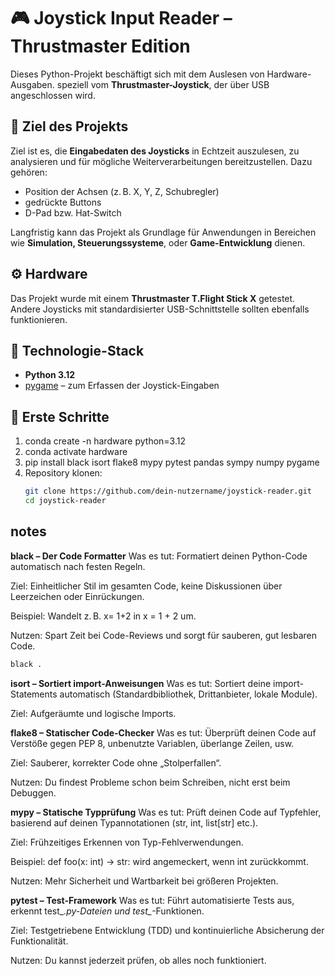 # 🎮 Joystick Input Reader – Thrustmaster Edition

Dieses Python-Projekt beschäftigt sich mit dem Auslesen von Hardware-Ausgaben. speziell vom **Thrustmaster-Joystick**, der über USB angeschlossen wird.

## 🧰 Ziel des Projekts

Ziel ist es, die **Eingabedaten des Joysticks** in Echtzeit auszulesen, zu analysieren und für mögliche Weiterverarbeitungen bereitzustellen. Dazu gehören:

- Position der Achsen (z. B. X, Y, Z, Schubregler)
- gedrückte Buttons
- D-Pad bzw. Hat-Switch

Langfristig kann das Projekt als Grundlage für Anwendungen in Bereichen wie **Simulation, Steuerungssysteme**, oder **Game-Entwicklung** dienen.

## ⚙️ Hardware

Das Projekt wurde mit einem **Thrustmaster T.Flight Stick X** getestet. Andere Joysticks mit standardisierter USB-Schnittstelle sollten ebenfalls funktionieren.

## 🐍 Technologie-Stack

- **Python 3.12**
- [pygame](https://www.pygame.org/) – zum Erfassen der Joystick-Eingaben

## 🚀 Erste Schritte

1. conda create -n hardware python=3.12
2. conda activate hardware
3. pip install black isort flake8 mypy pytest pandas sympy numpy pygame
4. Repository klonen:
   ```bash
   git clone https://github.com/dein-nutzername/joystick-reader.git
   cd joystick-reader

## notes
**black – Der Code Formatter**
Was es tut: Formatiert deinen Python-Code automatisch nach festen Regeln.

Ziel: Einheitlicher Stil im gesamten Code, keine Diskussionen über Leerzeichen oder Einrückungen.

Beispiel: Wandelt z. B. x= 1+2 in x = 1 + 2 um.

Nutzen: Spart Zeit bei Code-Reviews und sorgt für sauberen, gut lesbaren Code.
```bash
black .
```

**isort – Sortiert import-Anweisungen**
Was es tut: Sortiert deine import-Statements automatisch (Standardbibliothek, Drittanbieter, lokale Module).

Ziel: Aufgeräumte und logische Imports.

**flake8 – Statischer Code-Checker**
Was es tut: Überprüft deinen Code auf Verstöße gegen PEP 8, unbenutzte Variablen, überlange Zeilen, usw.

Ziel: Sauberer, korrekter Code ohne „Stolperfallen“.

Nutzen: Du findest Probleme schon beim Schreiben, nicht erst beim Debuggen.

**mypy – Statische Typprüfung**
Was es tut: Prüft deinen Code auf Typfehler, basierend auf deinen Typannotationen (str, int, list[str] etc.).

Ziel: Frühzeitiges Erkennen von Typ-Fehlverwendungen.

Beispiel: def foo(x: int) -> str: wird angemeckert, wenn int zurückkommt.

Nutzen: Mehr Sicherheit und Wartbarkeit bei größeren Projekten.

**pytest – Test-Framework**
Was es tut: Führt automatisierte Tests aus, erkennt test_*.py-Dateien und test_*-Funktionen.

Ziel: Testgetriebene Entwicklung (TDD) und kontinuierliche Absicherung der Funktionalität.

Nutzen: Du kannst jederzeit prüfen, ob alles noch funktioniert.